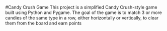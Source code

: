 #Candy Crush Game
This project is a simplified Candy Crush-style game built using Python and Pygame. The goal of the game is to match 3 or more candies of the same type in a row, either horizontally or vertically, to clear them from the board and earn points
